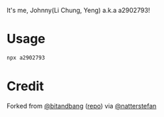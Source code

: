 It's me, Johnny(Li Chung, Yeng) a.k.a a2902793!

# Usage

```bash
npx a2902793
```

# Credit

Forked from [@bitandbang](https://twitter.com/bitandbang/status/1075473070368919552)
([repo](https://github.com/bnb/bitandbang)) via [@natterstefan](https://github.com/natterstefan/businesscard)